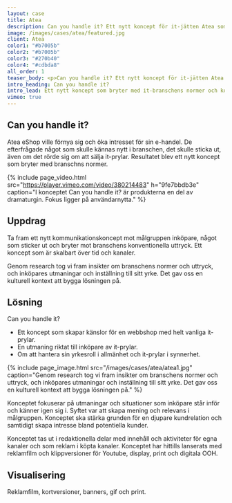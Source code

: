 ```yaml
---
layout: case
title: Atea
description: Can you handle it? Ett nytt koncept för it-jätten Atea som bryter med branschens konventioner och bygger relation med målgruppen.
image: /images/cases/atea/featured.jpg
client: Atea
color1: "#b7005b"
color2: "#b7005b"
color3: "#270b40"
color4: "#cdbda8"
all_order: 1
teaser_body: <p>Can you handle it? Ett nytt koncept för it-jätten Atea som bryter med branschens konventioner och bygger relation med målgruppen.</p>
intro_heading: Can you handle it?
intro_lead: Ett nytt koncept som bryter med it-branschens normer och konventioner
vimeo: true
---
```


## Can you handle it?

Atea eShop ville förnya sig och öka intresset för sin e-handel. De efterfrågade något som skulle kännas nytt i branschen, det skulle sticka ut, även om det rörde sig om att sälja it-prylar. Resultatet blev ett nytt koncept som bryter med branschns normer. 

{%
  include page_video.html
  src="https://player.vimeo.com/video/380214483"
  h="9fe7bbdb3e"
  caption="I konceptet Can you handle it? är produkterna en del av dramaturgin. Fokus ligger på användarnytta."
%}

## Uppdrag

Ta fram ett nytt kommunikationskoncept mot målgruppen inköpare, något som sticker ut och bryter mot branschens konventionella uttryck. Ett koncept som är skalbart över tid och kanaler.

Genom research tog vi fram insikter om branschens normer och uttryck, och inköpares utmaningar och inställning till sitt yrke. Det gav oss en kulturell kontext att bygga lösningen på.

## Lösning

Can you handle it?
- Ett koncept som skapar känslor för en webbshop med helt vanliga it-prylar.
- En utmaning riktat till inköpare av it-prylar.
- Om att hantera sin yrkesroll i allmänhet och it-prylar i synnerhet.


{%
  include page_image.html
  src="/images/cases/atea/atea1.jpg"
  caption="Genom research tog vi fram insikter om branschens normer och uttryck, och inköpares utmaningar och inställning till sitt yrke. Det gav oss en kulturell kontext att bygga lösningen på."
%}

Konceptet fokuserar på utmaningar och situationer som inköpare står inför och känner igen sig i. Syftet var att skapa mening och relevans i målgruppen. Konceptet ska stärka grunden för en djupare kundrelation och samtidigt skapa intresse bland potentiella kunder.

Konceptet tas ut i redaktionella delar med innehåll och aktiviteter för egna kanaler och som reklam i köpta kanaler. Konceptet har hittills lanserats med reklamfilm och klippversioner för Youtube, display, print och digitala OOH.

## Visualisering

Reklamfilm, kortversioner, banners, gif och print.
